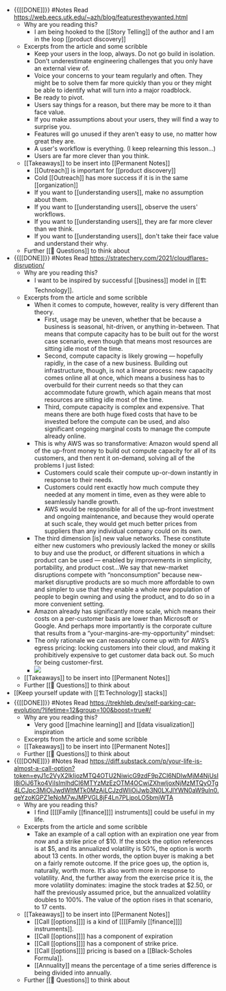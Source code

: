 - {{[[DONE]]}} #Notes Read https://web.eecs.utk.edu/~azh/blog/featurestheywanted.html 
    - Why are you reading this?
        - I am being hooked to the [[Story Telling]] of the author and I am in the loop [[product discovery]]
    - Excerpts from the article and some scribble
        - Keep your users in the loop, always. Do not go build in isolation.
        - Don't underestimate engineering challenges that you only have an external view of.
        - Voice your concerns to your team regularly and often. They might be to solve them far more quickly than you or they might be able to identify what will turn into a major roadblock.
        - Be ready to pivot.
        - Users say things for a reason, but there may be more to it than face value.
        - If you make assumptions about your users, they will find a way to surprise you.
        - Features will go unused if they aren't easy to use, no matter how great they are.
        - A user's workflow is everything. (I keep relearning this lesson...)
        - Users are far more clever than you think.
    - [[Takeaways]] to be insert into [[Permanent Notes]]
        - [[Outreach]] is important for [[product discovery]]
        - Cold [[Outreach]] has more success if it is in the same [[organization]]
        - If you want to [[understanding users]], make no assumption about them.
        - If you want to [[understanding users]], observe the users' workflows.
        - If you want to [[understanding users]], they are far more clever than we think.
        - If you want to [[understanding users]], don't take their face value and understand their why.
    - Further [[🤔 Questions]] to think about
- {{[[DONE]]}} #Notes Read https://stratechery.com/2021/cloudflares-disruption/ 
    - Why are you reading this?
        - I want to be inspired by successful [[business]] model in [[🏗️Technology]].
    - Excerpts from the article and some scribble
        - When it comes to compute, however, reality is very different than theory.
            - First, usage may be uneven, whether that be because a business is seasonal, hit-driven, or anything in-between. That means that compute capacity has to be built out for the worst case scenario, even though that means most resources are sitting idle most of the time.
            - Second, compute capacity is likely growing — hopefully rapidly, in the case of a new business. Building out infrastructure, though, is not a linear process: new capacity comes online all at once, which means a business has to overbuild for their current needs so that they can accommodate future growth, which again means that most resources are sitting idle most of the time.
            - Third, compute capacity is complex and expensive. That means there are both huge fixed costs that have to be invested before the compute can be used, and also significant ongoing marginal costs to manage the compute already online.
        - This is why AWS was so transformative: Amazon would spend all of the up-front money to build out compute capacity for all of its customers, and then rent it on-demand, solving all of the problems I just listed:
            - Customers could scale their compute up-or-down instantly in response to their needs.
            - Customers could rent exactly how much compute they needed at any moment in time, even as they were able to seamlessly handle growth.
            - AWS would be responsible for all of the up-front investment and ongoing maintenance, and because they would operate at such scale, they would get much better prices from suppliers than any individual company could on its own.
        - The third dimension [is] new value networks. These constitute either new customers who previously lacked the money or skills to buy and use the product, or different situations in which a product can be used — enabled by improvements in simplicity, portability, and product cost…We say that new-market disruptions compete with “nonconsumption” because new-market disruptive products are so much more affordable to own and simpler to use that they enable a whole new population of people to begin owning and using the product, and to do so in a more convenient setting.
        - Amazon already has significantly more scale, which means their costs on a per-customer basis are lower than Microsoft or Google. And perhaps more importantly is the corporate culture that results from a “your-margins-are-my-opportunity” mindset:
        - The only rationale we can reasonably come up with for AWS’s egress pricing: locking customers into their cloud, and making it prohibitively expensive to get customer data back out. So much for being customer-first.
        - ![](https://firebasestorage.googleapis.com/v0/b/firescript-577a2.appspot.com/o/imgs%2Fapp%2FIndieHacker%2FWzZ8J-fuU6.png?alt=media&token=cd1c2671-20ba-4442-8cb3-62238b9df9b9)
    - [[Takeaways]] to be insert into [[Permanent Notes]]
    - Further [[🤔 Questions]] to think about
- [[Keep yourself update with [[🏗️Technology]] stacks]]
- {{[[DONE]]}} #Notes Read https://trekhleb.dev/self-parking-car-evolution/?lifetime=12&group=100&boost=true#/
    - Why are you reading this?
        - Very good [[machine learning]] and [[data visualization]] inspiration
    - Excerpts from the article and some scribble
    - [[Takeaways]] to be insert into [[Permanent Notes]]
    - Further [[🤔 Questions]] to think about
- {{[[DONE]]}} #Notes Read https://diff.substack.com/p/your-life-is-almost-a-call-option?token=eyJ1c2VyX2lkIjozMTQ4OTU2NiwicG9zdF9pZCI6NDIwMjM4NjUsIl8iOiJ6Tko4ViIsImlhdCI6MTYzMzEzOTM4OCwiZXhwIjoxNjMzMTQyOTg4LCJpc3MiOiJwdWItMTk0MzAiLCJzdWIiOiJwb3N0LXJlYWN0aW9uIn0.qeYzoKGPZ1eNoM7wJMPVGL8jF4Ln7PLjpoLO5bmjWTA
    - Why are you reading this?
        - I find [[[[Family [[finance]]]] instruments]] could be useful in my life.
    - Excerpts from the article and some scribble
        - Take an example of a call option with an expiration one year from now and a strike price of $10. If the stock the option references is at $5, and its annualized volatility is 50%, the option is worth about 13 cents. In other words, the option buyer is making a bet on a fairly remote outcome. If the price goes up, the option is, naturally, worth more. It’s also worth more in response to volatility. And, the further away from the exercise price it is, the more volatility dominates: imagine the stock trades at $2.50, or half the previously assumed price, but the annualized volatility doubles to 100%. The value of the option rises in that scenario, to 17 cents. 
    - [[Takeaways]] to be insert into [[Permanent Notes]]
        - [[Call [[options]]]] is a kind of [[[[Family [[finance]]]] instruments]].
        - [[Call [[options]]]] has a component of expiration
        - [[Call [[options]]]] has a component of strike price.
        - [[Call [[options]]]] pricing is based on a [[Black-Scholes Formula]].
        - [[Annuality]] means the percentage of a time series difference is being divided into annually.
    - Further [[🤔 Questions]] to think about
